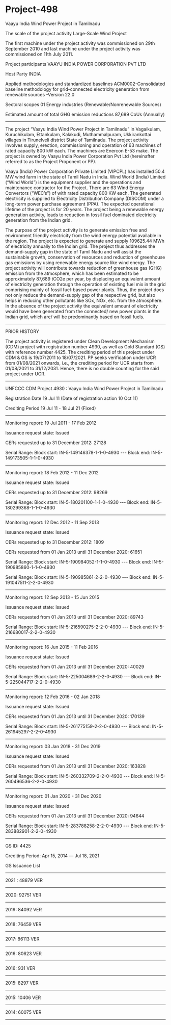 # Project-498
Vaayu India Wind Power Project in Tamilnadu 

The scale of the project activity Large-Scale Wind Project

The first machine under the project activity was commissioned on 29th September 2010 and last
machine under the project activity was commissioned on 11th July 2011. 

Project participants VAAYU INDIA POWER CORPORATION
PVT LTD

Host Party INDIA

Applied methodologies and standardized
baselines
ACM0002-Consolidated
baseline methodology for grid-connected
electricity generation from
renewable sources -Version 22.0

Sectoral scopes 01 Energy industries (Renewable/Nonrenewable Sources)

Estimated amount of total GHG emission
reductions 87,689 CoUs (Annually)
_______
The project “Vaayu India Wind Power Project in Tamilnadu” in Vagaikulam, Kuruchikulam,
Ettankulam, Kalakudi, Muthammalpuram, Ukkirankottai villages in Tirunelveli district State of
Tamilnadu. The project activity involves supply, erection, commissioning and operation of 63
machines of rated capacity 800 kW each. The machines are Enercon E-53 make. The project is
owned by Vaayu India Power Corporation Pvt Ltd (hereinafter referred to as the Project Proponent
or PP).

Vaayu (India) Power Corporation Private Limited (VIPCPL) has installed 50.4 MW wind farm in
the state of Tamil Nadu in India. Wind World (India) Limited (“Wind World”) is the equipment
supplier and the operations and maintenance contractor for the Project. There are 63 Wind Energy
Convertors (“WEC’s”) of with rated capacity 800 KW each. The generated electricity is supplied to
Electricity Distribution Company (DISCOM) under a long-term power purchase agreement (PPA).
The expected operational lifetime of the project is for 20 years. The project being a renewable
energy generation activity, leads to reduction in fossil fuel dominated electricity generation from
the Indian grid.

The purpose of the project activity is to generate emission free and environment friendly electricity
from the wind energy potential available in the region. The project is expected to generate and
supply 109625.44 MWh of electricity annually to the Indian grid. The project thus addresses the
demand–supply gap in the state of Tamil Nadu and will assist the sustainable growth, conservation
of resources and reduction of greenhouse gas emissions by using renewable energy source like
wind energy. The project activity will contribute towards reduction of greenhouse gas (GHG)
emission from the atmosphere, which has been estimated to be approximately 87,689 tCO2e per
year, by displacing an equivalent amount of electricity generation through the operation of existing
fuel mix in the grid comprising mainly of fossil fuel-based power plants. Thus, the project does not
only reduce the demand-supply gap of the respective grid, but also helps in reducing other
pollutants like SOx, NOx, etc. from the atmosphere. In the absence of the project activity the
equivalent amount of electricity would have been generated from the connected/ new power plants
in the Indian grid, which are/ will be predominantly based on fossil fuels. 
_______________
PRIOR HISTORY

The project activity is registered under Clean Development Mechanism (CDM) project with
registration number 4930, as well as Gold Standard (GS) with reference number 4425. The crediting
period of this project under CDM & GS is 19/07/2011 to 18/07/2021. PP seeks verification under
UCR from 01/08/2021 onwards, i.e., the crediting period for UCR starts from 01/08/2021 to
31/12/2031. Hence, there is no double counting for the said project under UCR.
________________

UNFCCC CDM Project 4930 : Vaayu India Wind Power Project in Tamilnadu

Registration Date	19 Jul 11 (Date of registration action 10 Oct 11)   

Crediting Period	19 Jul 11 - 18 Jul 21 (Fixed)
___________
Monitoring report: 19 Jul 2011 - 17 Feb 2012 

Issuance request state: Issued

CERs requested up to 31 December 2012: 27128

Serial Range: Block start: IN-5-149146378-1-1-0-4930 --- Block end: IN-5-149173505-1-1-0-4930
_______________________
Monitoring report: 18 Feb 2012 - 11 Dec 2012

Issuance request state: Issued

CERs requested up to 31 December 2012: 98269

Serial Range: Block start: IN-5-180201100-1-1-0-4930 ---    Block end: IN-5-180299368-1-1-0-4930
_______________
Monitoring report: 12 Dec 2012 - 11 Sep 2013 

Issuance request state: Issued

CERs requested up to 31 December 2012: 1809

CERs requested from 01 Jan 2013 until 31 December 2020: 61651

Serial Range: Block start: IN-5-190984052-1-1-0-4930  ---    Block end: IN-5-190985860-1-1-0-4930

Serial Range: Block start: IN-5-190985861-2-2-0-4930  ---    Block end: IN-5-191047511-2-2-0-4930
_______________

Monitoring report: 12 Sep 2013 - 15 Jun 2015 

Issuance request state: Issued

CERs requested from 01 Jan 2013 until 31 December 2020: 89743

Serial Range: Block start: IN-5-216590275-2-2-0-4930 ---   Block end: IN-5-216680017-2-2-0-4930
______________
Monitoring report: 16 Jun 2015 - 11 Feb 2016 

Issuance request state: Issued

CERs requested from 01 Jan 2013 until 31 December 2020: 40029

Serial Range: Block start: IN-5-225004689-2-2-0-4930   ---   Block end: IN-5-225044717-2-2-0-4930
_______________
Monitoring report: 12 Feb 2016 - 02 Jan 2018 

Issuance request state: Issued

CERs requested from 01 Jan 2013 until 31 December 2020: 170139

Serial Range: Block start: IN-5-261775159-2-2-0-4930 ---     Block end: IN-5-261945297-2-2-0-4930
_______________
Monitoring report: 03 Jan 2018 - 31 Dec 2019 

Issuance request state: Issued

CERs requested from 01 Jan 2013 until 31 December 2020: 163828

Serial Range: Block start: IN-5-260332709-2-2-0-4930  ---    Block end: IN-5-260496536-2-2-0-4930
____________
Monitoring report: 01 Jan 2020 - 31 Dec 2020 

Issuance request state: Issued

CERs requested from 01 Jan 2013 until 31 December 2020: 94644

Serial Range: Block start: IN-5-283788258-2-2-0-4930  ---    Block end: IN-5-283882901-2-2-0-4930
________________
GS ID: 4425

Crediting Period: Apr 15, 2014 ― Jul 18, 2021

GS Issuance List
________
2021 :	48879 VER
_______
2020:	92751 VER
_________
2019: 84092 VER
__________
2018: 76459 VER
__________	
2017: 	86113 VER
__________
2016:	80623 VER
_______
2016: 	931 VER
__________
2015: 	8297 VER
_________
2015: 10406 VER
______
2014: 60075 VER
______


